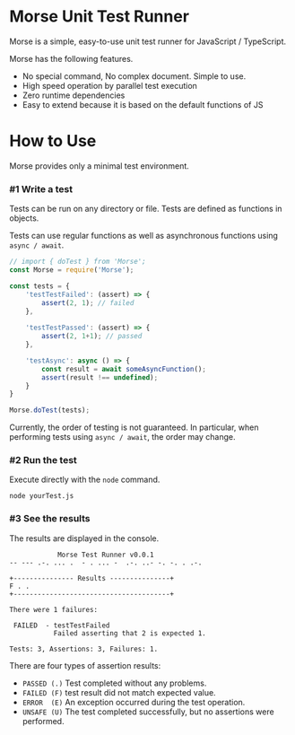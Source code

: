 # Morse Unit Test Runner

Morse is a simple, easy-to-use unit test runner for JavaScript / TypeScript.

Morse has the following features.
* No special command, No complex document. Simple to use.
* High speed operation by parallel test execution
* Zero runtime dependencies
* Easy to extend because it is based on the default functions of JS

# How to Use
Morse provides only a minimal test environment.

### #1 Write a test
Tests can be run on any directory or file.
Tests are defined as functions in objects.

Tests can use regular functions as well as asynchronous functions using `async / await`.

```javascript
// import { doTest } from 'Morse';
const Morse = require('Morse');

const tests = {
    'testTestFailed': (assert) => {
        assert(2, 1); // failed
    },
    
    'testTestPassed': (assert) => {
        assert(2, 1+1); // passed
    },

    'testAsync': async () => {
        const result = await someAsyncFunction();
        assert(result !== undefined);
    }
}

Morse.doTest(tests);
```

Currently, the order of testing is not guaranteed. In particular, when performing tests using `async / await`, the order may change.

### #2 Run the test
Execute directly with the `node` command.

```
node yourTest.js
```

### #3 See the results
The results are displayed in the console.

```
            Morse Test Runner v0.0.1
-- --- .-. ... .  - . ... -  .-. ..- -. -. . .-.

+--------------- Results ---------------+
F . .
+---------------------------------------+

There were 1 failures:

 FAILED  - testTestFailed
           Failed asserting that 2 is expected 1.

Tests: 3, Assertions: 3, Failures: 1.
```

There are four types of assertion results:
* `PASSED (.)` Test completed without any problems.
* `FAILED (F)` test result did not match expected value.
* `ERROR  (E)` An exception occurred during the test operation.
* `UNSAFE (U)` The test completed successfully, but no assertions were performed.
